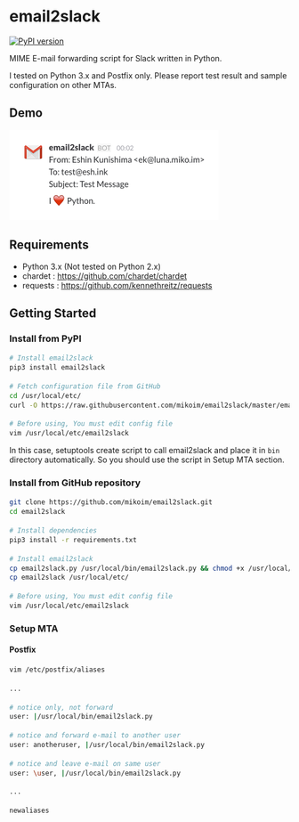 # email2slack

[![PyPI version](https://badge.fury.io/py/email2slack.svg)](https://badge.fury.io/py/email2slack)

MIME E-mail forwarding script for Slack written in Python.

I tested on Python 3.x and Postfix only.
Please report test result and sample configuration on other MTAs.

## Demo

![Slack](slack-demo.png)

## Requirements

 - Python 3.x (Not tested on Python 2.x)
 - chardet : https://github.com/chardet/chardet
 - requests : https://github.com/kennethreitz/requests

## Getting Started

### Install from PyPI

```bash
# Install email2slack
pip3 install email2slack

# Fetch configuration file from GitHub
cd /usr/local/etc/
curl -O https://raw.githubusercontent.com/mikoim/email2slack/master/email2slack

# Before using, You must edit config file
vim /usr/local/etc/email2slack
```

In this case, setuptools create script to call email2slack and place it in ```bin``` directory automatically.
So you should use the script in Setup MTA section.

### Install from GitHub repository

```bash
git clone https://github.com/mikoim/email2slack.git
cd email2slack

# Install dependencies
pip3 install -r requirements.txt

# Install email2slack
cp email2slack.py /usr/local/bin/email2slack.py && chmod +x /usr/local/bin/email2slack.py
cp email2slack /usr/local/etc/

# Before using, You must edit config file
vim /usr/local/etc/email2slack
```

### Setup MTA

#### Postfix

```bash
vim /etc/postfix/aliases

...

# notice only, not forward
user: |/usr/local/bin/email2slack.py

# notice and forward e-mail to another user
user: anotheruser, |/usr/local/bin/email2slack.py

# notice and leave e-mail on same user
user: \user, |/usr/local/bin/email2slack.py

...

newaliases
```
